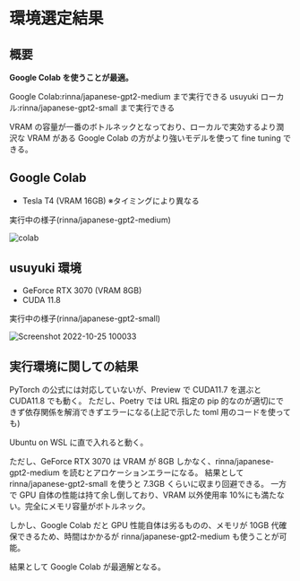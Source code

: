# 環境選定結果

## 概要

**Google Colab を使うことが最適。**

Google Colab:rinna/japanese-gpt2-medium まで実行できる
usuyuki ローカル:rinna/japanese-gpt2-small まで実行できる

VRAM の容量が一番のボトルネックとなっており、ローカルで実効するより潤沢な VRAM がある Google Colab の方がより強いモデルを使って fine tuning できる。

## Google Colab

- Tesla T4 (VRAM 16GB)
  ※タイミングにより異なる

実行中の様子(rinna/japanese-gpt2-medium)

![colab](https://user-images.githubusercontent.com/63891531/197660412-8c1b2f4f-27a5-4751-9262-f4a019976b9c.png)

## usuyuki 環境

- GeForce RTX 3070 (VRAM 8GB)
- CUDA 11.8

実行中の様子(rinna/japanese-gpt2-small)

![Screenshot 2022-10-25 100033](https://user-images.githubusercontent.com/63891531/197657916-32988ada-773f-4e36-9f44-2676e2496c11.jpg)

## 実行環境に関しての結果

PyTorch の公式には対応していないが、Preview で CUDA11.7 を選ぶと CUDA11.8 でも動く。
ただし、Poetry では URL 指定の pip 的なのが適切にできず依存関係を解消できずエラーになる(上記で示した toml 用のコードを使っても)

Ubuntu on WSL に直で入れると動く。

ただし、GeForce RTX 3070 は VRAM が 8GB しかなく、rinna/japanese-gpt2-medium を読むとアロケーションエラーになる。
結果として rinna/japanese-gpt2-small を使うと 7.3GB くらいに収まり回避できる。
一方で GPU 自体の性能は持て余し倒しており、VRAM 以外使用率 10%にも満たない。完全にメモリ容量がボトルネック。

しかし、Google Colab だと GPU 性能自体は劣るものの、メモリが 10GB 代確保できるため、時間はかかるが rinna/japanese-gpt2-medium も使うことが可能。

結果として Google Colab が最適解となる。
